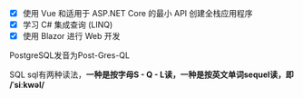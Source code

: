 
- [x] 使用 Vue 和适用于 ASP.NET Core 的最小 API 创建全栈应用程序
- [x] 学习 C# 集成查询 (LINQ)
- [x] 使用 Blazor 进行 Web 开发

PostgreSQL发音为Post-Gres-QL

SQL
sql有两种读法，**一种是按字母S - Q - L读，一种是按英文单词sequel读，即 /ˈsiːkwəl/**